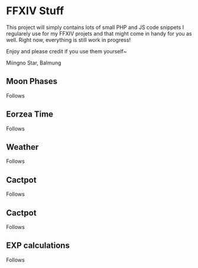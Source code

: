# FFXIV Stuff

This project will simply contains lots of small PHP and JS code snippets I regularely use for my FFXIV projets and that might come in handy for you as well.
Right now, everything is still work in progress!

Enjoy and please credit if you use them yourself~

Miingno Star, Balmung

## Moon Phases

Follows

## Eorzea Time

Follows

## Weather

Follows

## Cactpot

Follows

## Cactpot

Follows

## EXP calculations

Follows
